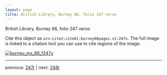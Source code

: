 ```yaml
---
layout: page
title: British Library, Burney 86, folio 247 verso
---
```


British Library, Burney 86, folio 247 verso

Cite this object as `urn:cite2:citebl:burney86pages.v1:247v`.  The full image is linked to a citation tool you can use to cite regions of the image.

[![burney_ms_86_f247v](http://www.homermultitext.org/iipsrv?IIIF=/project/homer/pyramidal/deepzoom/citebl/burney86imgs/v1/burney_ms_86_f247v.tif/full/800,/0/default.jpg)](http://www.homermultitext.org/ict2/?urn=urn:cite2:citebl:burney86imgs.v1:burney_ms_86_f247v) 

---

previous:  [247r](../247r/) | next: [248r](../248r/)